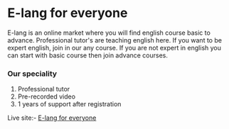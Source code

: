 # E-lang for everyone
E-lang is an online market where you will find english course basic to advance. Professional tutor's are teaching english here. If you want to be expert english, join in our any course. If you are not expert in english you can start with basic course then join advance courses.

### Our speciality
1. Professional tutor
2. Pre-recorded video
3. 1 years of support after registration

Live site:- [E-lang for everyone](https://awesome-brown-ece10b.netlify.app/)
